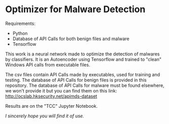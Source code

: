 # Optimizer for Malware Detection

Requirements:
- Python
- Database of API Calls for both benign files and malware
- Tensorflow


This work is a neural network made to optimize the detection of malwares by classifiers.
It is an Autoencoder using Tensorflow and trained to "clean" Windows API calls from executable files.

The csv files contain API Calls made by executables, used for training and testing.
The database of API Calls for benign files is provided in this repository.
The database of API Calls for malware must be found elsewhere, we won't provide it but you can find them on this link: 
http://ocslab.hksecurity.net/apimds-dataset

Results are on the "TCC" Jupyter Notebook.

_I sincerely hope you will find it of use._
